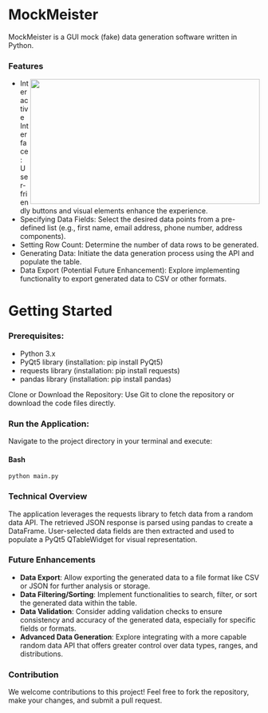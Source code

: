 # MockMeister
MockMeister is a GUI mock (fake) data generation software written in Python.

### Features

<img align="right" width="460" height="250" src="https://github.com/MinaBasem/MockMeister/assets/42482261/ab129d98-38ec-4adc-8659-00b63797f6a9">

- Interactive Interface: User-friendly buttons and visual elements enhance the experience.
- Specifying Data Fields: Select the desired data points from a pre-defined list (e.g., first name, email address, phone number, address components).
- Setting Row Count: Determine the number of data rows to be generated.
- Generating Data: Initiate the data generation process using the API and populate the table.
- Data Export (Potential Future Enhancement): Explore implementing functionality to export generated data to CSV or other formats.


# Getting Started


### Prerequisites:

- Python 3.x
- PyQt5 library (installation: pip install PyQt5)
- requests library (installation: pip install requests)
- pandas library (installation: pip install pandas)
  
Clone or Download the Repository:
Use Git to clone the repository or download the code files directly.

### Run the Application:
Navigate to the project directory in your terminal and execute:

#### Bash
```
python main.py
```

### Technical Overview

The application leverages the requests library to fetch data from a random data API. The retrieved JSON response is parsed using pandas to create a DataFrame. User-selected data fields are then extracted and used to populate a PyQt5 QTableWidget for visual representation.

### Future Enhancements

- **Data Export**: Allow exporting the generated data to a file format like CSV or JSON for further analysis or storage.
- **Data Filtering/Sorting**: Implement functionalities to search, filter, or sort the generated data within the table.
- **Data Validation**: Consider adding validation checks to ensure consistency and accuracy of the generated data, especially for specific fields or formats.
- **Advanced Data Generation**: Explore integrating with a more capable random data API that offers greater control over data types, ranges, and distributions.

### Contribution

We welcome contributions to this project! Feel free to fork the repository, make your changes, and submit a pull request.
